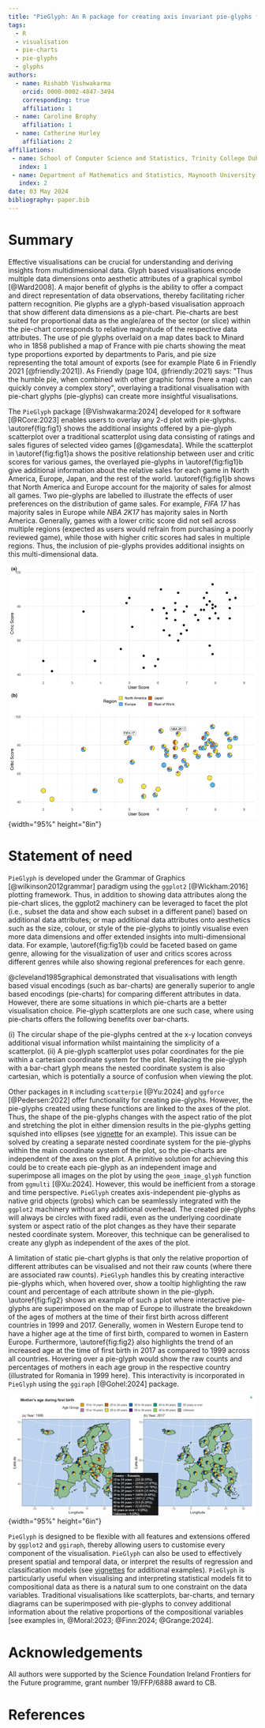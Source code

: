 ```yaml
---
title: "PieGlyph: An R package for creating axis invariant pie-glyphs for 2d plots"
tags:
  - R
  - visualisation
  - pie-charts
  - pie-glyphs
  - glyphs
authors:
  - name: Rishabh Vishwakarma
    orcid: 0000-0002-4847-3494
    corresponding: true 
    affiliation: 1 
  - name: Caroline Brophy
    affiliation: 1
  - name: Catherine Hurley
    affiliation: 2
affiliations:
 - name: School of Computer Science and Statistics, Trinity College Dublin, Ireland
   index: 1
 - name: Department of Mathematics and Statistics, Maynooth University, Maynooth, Ireland
   index: 2
date: 03 May 2024
bibliography: paper.bib
---
```


# Summary

Effective visualisations can be crucial for understanding and deriving insights from multidimensional data. Glyph based visualisations encode multiple data dimensions onto aesthetic attributes of a graphical symbol [@Ward2008]. A major benefit of glyphs is the ability to offer a compact and direct representation of data observations, thereby facilitating richer pattern recognition. Pie glyphs are a glyph-based visualisation approach that show different data dimensions as a pie-chart. Pie-charts are best suited for proportional data as the angle/area of the sector (or slice) within the pie-chart corresponds to relative magnitude of the respective data attributes. The use of pie glyphs overlaid on a map dates back to Minard who in 1858 published a map of France with pie charts showing the meat type proportions exported by departments to Paris, and pie size representing the total amount of exports (see for example Plate 6 in Friendly 2021 [@friendly:2021]). As Friendly (page 104, @friendly:2021) says: "Thus the humble pie, when combined with other graphic forms (here a map) can quickly convey a complex story", overlaying a traditional visualisation with pie-chart glyphs (pie-glyphs) can create more insightful visualisations. 

The `PieGlyph` package [@Vishwakarma:2024] developed for `R` software [@RCore:2023] enables users to overlay any 2-d plot with pie-glyphs. \autoref{fig:fig1} shows the additional insights offered by a pie-glyph scatterplot over a traditional scatterplot using data consisting of ratings and sales figures of selected video games [@gamesdata]. While the scatterplot in \autoref{fig:fig1}a shows the positive relationship between user and critic scores for various games, the overlayed pie-glyphs in \autoref{fig:fig1}b give additional information about the relative sales for each game in North America, Europe, Japan, and the rest of the world. \autoref{fig:fig1}b shows that North America and Europe account for the majority of sales for almost all games. Two pie-glyphs are labelled to illustrate the effects of user preferences on the distribution of game sales. For example, *FIFA 17* has majority sales in Europe while *NBA 2K17* has majority sales in North America. Generally, games with a lower critic score did not sell across multiple regions (expected as users would refrain from purchasing a poorly reviewed game), while those with higher critic scores had sales in multiple regions. Thus, the inclusion of pie-glyphs provides additional insights on this multi-dimensional data.

![Scatterplot of critic versus user scores for selected games released in 2016. The data for this plot comes from @gamesdata. (a) and (b) both show the same data, however, points in (b) are overlayed with pie-glyphs showing the proportions of game unit sales across the four regions of North America, Europe, Japan, and the rest of the world. Two observations are labelled to highlight the distribution of sales for specific games. \label{fig:fig1}](Figure%201.png){width="95%" height="8in"}

# Statement of need

`PieGlyph` is developed under the Grammar of Graphics [@wilkinson2012grammar] paradigm using the `ggplot2` [@Wickham:2016] plotting framework. Thus, in addition to showing data attributes along the pie-chart slices, the ggplot2 machinery can be leveraged to facet the plot (i.e., subset the data and show each subset in a different panel) based on additional data attributes; or map additional data attributes onto aesthetics such as the size, colour, or style of the pie-glyphs to jointly visualise even more data dimensions and offer extended insights into multi-dimensional data. For example, \autoref{fig:fig1}b could be faceted based on game genre, allowing for the visualization of user and critics scores across different genres while also showing regional preferences for each genre.

@cleveland1985graphical demonstrated that visualisations with length based visual encodings (such as bar-charts) are generally superior to angle based encodings (pie-charts) for comparing different attributes in data. However, there are some situations in which pie-charts are a better visualisation choice. Pie-glyph scatterplots are one such case, where using pie-charts offers the following benefits over bar-charts.

(i) The circular shape of the pie-glyphs centred at the x-y location conveys additional visual information whilst maintaining the simplicity of a scatterplot. 
(ii) A pie-glyph scatterplot uses polar coordinates for the pie within a cartesian coordinate system for the plot. Replacing the pie-glyph with a bar-chart glyph means the nested coordinate system is also cartesian, which is potentially a source of confusion when viewing the plot.

Other packages in `R` including `scatterpie` [@Yu:2024] and `ggforce` [@Pedersen:2022] offer functionality for creating pie-glyphs. However, the pie-glyphs created using these functions are linked to the axes of the plot. Thus, the shape of the pie-glyphs changes with the aspect ratio of the plot and stretching the plot in either dimension results in the pie-glyphs getting squished into ellipses (see [vignette](https://rishvish.github.io/PieGlyph/articles/time-series-example.html) for an example). This issue can be solved by creating a separate nested coordinate system for the pie-glyphs within the main coordinate system of the plot, so the pie-charts are independent of the axes on the plot. A primitive solution for achieving this could be to create each pie-glyph as an independent image and superimpose all images on the plot by using the `geom_image_glyph` function from `ggmulti` [@Xu:2024]. However, this would be inefficient from a storage and time perspective. `PieGlyph` creates axis-independent pie-glyphs as native grid objects (grobs) which can be seamlessly integrated with the `ggplot2` machinery without any additional overhead. The created pie-glyphs will always be circles with fixed radii, even as the underlying coordinate system or aspect ratio of the plot changes as they have their separate nested coordinate system. Moreover, this technique can be generalised to create any glyph as independent of the axes of the plot.

A limitation of static pie-chart glyphs is that only the relative proportion of different attributes can be visualised and not their raw counts (where there are associated raw counts). `PieGlyph` handles this by creating interactive pie-glyphs which, when hovered over, show a tooltip highlighting the raw count and percentage of each attribute shown in the pie-glyph. \autoref{fig:fig2} shows an example of such a plot where interactive pie-glyphs are superimposed on the map of Europe to illustrate the breakdown of the ages of mothers at the time of their first birth across different countries in 1999 and 2017. Generally, women in Western Europe tend to have a higher age at the time of first birth, compared to women in Eastern Europe. Furthermore, \autoref{fig:fig2} also highlights the trend of an increased age at the time of first birth in 2017 as compared to 1999 across all countries. Hovering over a pie-glyph would show the raw counts and percentages of mothers in each age group in the respective country (illustrated for Romania in 1999 here). This interactivity is incorporated in `PieGlyph` using the `ggiraph` [@Gohel:2024] package. 

![ A map of Europe overlayed with pie-glyphs showing the proportion of mothers belonging to particular age group during their first birth in the year 1999 (a) and 2017 (b) in the respective countries. A tooltip is shown highlighting the raw counts in each age group in Romania. The data for this plot is from @birthsdata. \label{fig:fig2}](Figure%202.png){width="95%" height="6in"}


`PieGlyph` is designed to be flexible with all features and extensions offered by `ggplot2` and `ggiraph`, thereby allowing users to customise every component of the visualisation. `PieGlyph` can also be used to effectively present spatial and temporal data, or interpret the results of regression and classification models (see [vignettes](https://rishvish.github.io/PieGlyph/articles/) for additional examples). `PieGlyph` is particularly useful when visualising and interpreting statistical models fit to compositional data as there is a natural sum to one constraint on the data variables. Traditional visualisations like scatterplots, bar-charts, and ternary diagrams can be superimposed with pie-glyphs to convey additional information about the relative proportions of the compositional variables [see examples in, @Moral:2023; @Finn:2024; @Grange:2024]. 

# Acknowledgements

All authors were supported by the Science Foundation Ireland Frontiers for the Future programme, grant number 19/FFP/6888 award to CB.

# References
